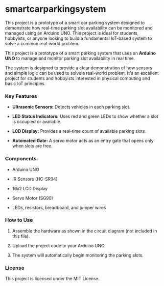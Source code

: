 # smartcarparkingsystem
This project is a prototype of a smart car parking system designed to demonstrate how real-time parking slot availability can be monitored and managed using an Arduino UNO. This project is ideal for students, hobbyists, or anyone looking to build a fundamental IoT-based system to solve a common real-world problem.

This project is a prototype of a smart parking system that uses an **Arduino UNO** to manage and monitor parking slot availability in real time.

The system is designed to provide a clear demonstration of how sensors and simple logic can be used to solve a real-world problem. It's an excellent project for students and hobbyists interested in physical computing and basic IoT principles.

### Key Features

* **Ultrasonic Sensors:** Detects vehicles in each parking slot.

* **LED Status Indicators:** Uses red and green LEDs to show whether a slot is occupied or available.

* **LCD Display:** Provides a real-time count of available parking slots.

* **Automated Gate:** A servo motor acts as an entry gate that opens only when slots are free.

### Components

* Arduino UNO

* IR Sensors (HC-SR04)

* 16x2 LCD Display

* Servo Motor (SG90)

* LEDs, resistors, breadboard, and jumper wires

### How to Use

1.  Assemble the hardware as shown in the circuit diagram (not included in this file).

2.  Upload the project code to your Arduino UNO.

3.  The system will automatically begin monitoring the parking slots.

### License

This project is licensed under the MIT License.
